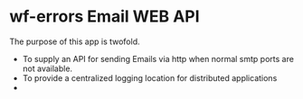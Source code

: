 wf-errors Email WEB API
=========

The purpose of this app is twofold.
  - To supply an API for sending Emails via http when normal smtp ports are not available.
  - To provide a centralized logging location for distributed applications
  - 


